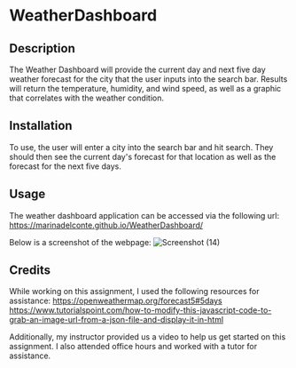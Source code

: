 # WeatherDashboard

## Description

The Weather Dashboard will provide the current day and next five day weather forecast for the city that the user inputs into the search bar. Results will return the temperature, humidity, and wind speed, as well as a graphic that correlates with the weather condition.

## Installation

To use, the user will enter a city into the search bar and hit search. They should then see the current day's forecast for that location as well as the forecast for the next five days.

## Usage

The weather dashboard application can be accessed via the following url:
https://marinadelconte.github.io/WeatherDashboard/ 

Below is a screenshot of the webpage:
![Screenshot (14)](https://github.com/marinadelconte/WeatherDashboard/assets/137957098/bda34079-272b-49f2-afe7-4f5be2355349)

## Credits

While working on this assignment, I used the following resources for assistance:
https://openweathermap.org/forecast5#5days
https://www.tutorialspoint.com/how-to-modify-this-javascript-code-to-grab-an-image-url-from-a-json-file-and-display-it-in-html

Additionally, my instructor provided us a video to help us get started on this assignment. I also attended office hours and worked with a tutor for assistance.


